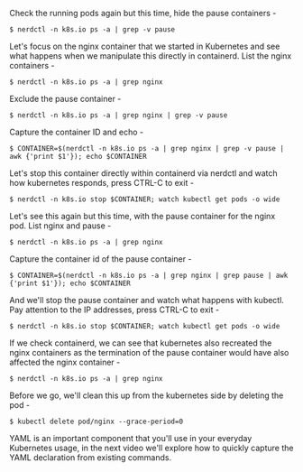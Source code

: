 Check the running pods again but this time, hide the pause containers -

`$ nerdctl -n k8s.io ps -a | grep -v pause`

Let's focus on the nginx container that we started in Kubernetes and see what happens when we manipulate this directly in containerd. List the nginx containers -

`$ nerdctl -n k8s.io ps -a | grep nginx`

Exclude the pause container -

`$ nerdctl -n k8s.io ps -a | grep nginx | grep -v pause`

Capture the container ID and echo -

`$ CONTAINER=$(nerdctl -n k8s.io ps -a | grep nginx | grep -v pause | awk {'print $1'}); echo $CONTAINER`

Let's stop this container directly within containerd via nerdctl and watch how kubernetes responds, press CTRL-C to exit -

`$ nerdctl -n k8s.io stop $CONTAINER; watch kubectl get pods -o wide`

Let's see this again but this time, with the pause container for the nginx pod. List nginx and pause -

`$ nerdctl -n k8s.io ps -a | grep nginx`

Capture the container id of the pause container -

`$ CONTAINER=$(nerdctl -n k8s.io ps -a | grep nginx | grep pause | awk {'print $1'}); echo $CONTAINER`

And we'll stop the pause container and watch what happens with kubectl. Pay attention to the IP addresses, press CTRL-C to exit -

`$ nerdctl -n k8s.io stop $CONTAINER; watch kubectl get pods -o wide`

If we check containerd, we can see that kubernetes also recreated the nginx containers as the termination of the pause container would have also affected the nginx container -

`$ nerdctl -n k8s.io ps -a | grep nginx`

Before we go, we'll clean this up from the kubernetes side by deleting the pod -

`$ kubectl delete pod/nginx --grace-period=0`

YAML is an important component that you'll use in your everyday Kubernetes usage, in the next video we'll explore how to quickly capture the YAML declaration from existing commands.